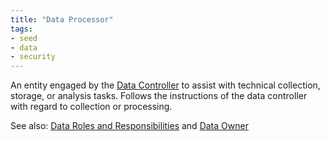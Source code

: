 ```yaml
---
title: "Data Processor"
tags:
- seed
- data
- security
---
```


An entity engaged by the [Data Controller](notes/Data%20Controller.md) to assist with technical collection, storage, or analysis tasks. Follows the instructions of the data controller with regard to collection or processing. 

See also: [Data Roles and Responsibilities](notes/Data%20Roles%20and%20Responsibilities.md) and [Data Owner](notes/Data%20Owner.md)
